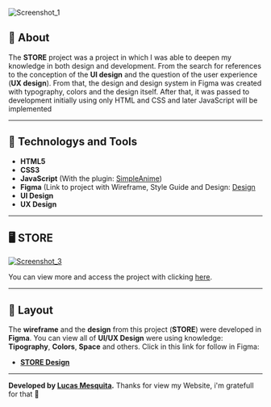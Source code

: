 ![Screenshot_1](https://user-images.githubusercontent.com/91436176/192832673-6f6e336b-1e8e-48ab-b4f0-4432fd92efd0.png)</div>


## 📖 About   

The **STORE** project was a project in which I was able to deepen my knowledge in both design and development. From the search for references to the conception of the **UI design** and the question of the user experience (**UX design**). From that, the design and design system in Figma was created with typography, colors and the design itself. After that, it was passed to development initially using only HTML and CSS and later JavaScript will be implemented

---

## 🚀 Technologys and Tools
- **HTML5**
- **CSS3**
- **JavaScript** (With the plugin: [SimpleAnime](https://github.com/origamid/simple-anime))
- **Figma** (Link to project with Wireframe, Style Guide and Design: [Design](https://www.figma.com/file/T4yz0XXtxHqYIMjEEQBJIk/Shop-Store?node-id=34%3A184)
- **UI Design**
- **UX Design**

---

## 🖥️ STORE


[![Screenshot_3](https://user-images.githubusercontent.com/91436176/192832171-94987125-892a-46dd-84c5-0419bc1fdc3c.png "Clique para acessar o projeto")](https://mesquita-dev.github.io/STORE/ "Clique para acessar o projeto")

  
You can view more and access the project with clicking [here](https://mesquita-dev.github.io/STORE/).

---

## 🔖 Layout
The **wireframe** and the **design** from this project (**STORE**) were developed in **Figma**. You can view all of **UI/UX Design** were using knowledge:  **Tipography**, **Colors**, **Space** and others. Click in this link for follow in Figma: 
- **[STORE Design](https://www.figma.com/file/T4yz0XXtxHqYIMjEEQBJIk/Shop-Store?node-id=34%3A184)**

---

**Developed by [Lucas Mesquita](https://github.com/mesquita-dev/).** Thanks for view my Website, i'm gratefull for that 🖤
